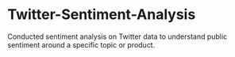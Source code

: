 # Twitter-Sentiment-Analysis
Conducted sentiment analysis on Twitter data to understand public sentiment around a specific topic or product.
